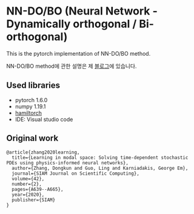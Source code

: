 # NN-DO/BO (Neural Network - Dynamically orthogonal / Bi-orthogonal)
This is the pytorch implementation of NN-DO/BO method.

NN-DO/BO method에 관한 설명은 제 [블로그](https://www.notion.so/NN-DO-BO-690da6b398e847ae9b272371a2151416)에 있습니다.

## Used libraries
- pytorch 1.6.0
- numpy 1.19.1
- [hamiltorch](https://github.com/AdamCobb/hamiltorch)
- IDE: Visual studio code

## Original work
```
@article{zhang2020learning,
  title={Learning in modal space: Solving time-dependent stochastic PDEs using physics-informed neural networks},
  author={Zhang, Dongkun and Guo, Ling and Karniadakis, George Em},
  journal={SIAM Journal on Scientific Computing},
  volume={42},
  number={2},
  pages={A639--A665},
  year={2020},
  publisher={SIAM}
}
```
